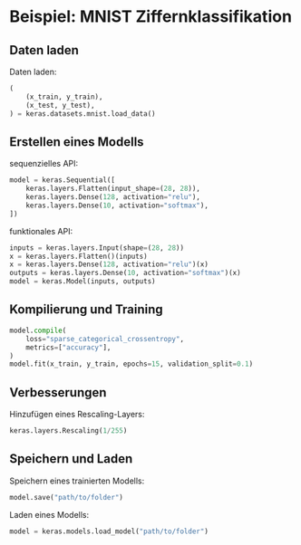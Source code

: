 # Beispiel: MNIST Ziffernklassifikation

## Daten laden

Daten laden:

```py
(
    (x_train, y_train),
    (x_test, y_test),
) = keras.datasets.mnist.load_data()
```

## Erstellen eines Modells

sequenzielles API:

```py
model = keras.Sequential([
    keras.layers.Flatten(input_shape=(28, 28)),
    keras.layers.Dense(128, activation="relu"),
    keras.layers.Dense(10, activation="softmax"),
])
```

funktionales API:

```py
inputs = keras.layers.Input(shape=(28, 28))
x = keras.layers.Flatten()(inputs)
x = keras.layers.Dense(128, activation="relu")(x)
outputs = keras.layers.Dense(10, activation="softmax")(x)
model = keras.Model(inputs, outputs)
```

## Kompilierung und Training

```py
model.compile(
    loss="sparse_categorical_crossentropy",
    metrics=["accuracy"],
)
model.fit(x_train, y_train, epochs=15, validation_split=0.1)
```

## Verbesserungen

Hinzufügen eines Rescaling-Layers:

```py
keras.layers.Rescaling(1/255)
```

## Speichern und Laden

Speichern eines trainierten Modells:

```py
model.save("path/to/folder")
```

Laden eines Modells:

```py
model = keras.models.load_model("path/to/folder")
```
